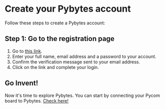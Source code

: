 # Create your Pybytes account

Follow these steps to create a Pybytes account:

## Step 1: Go to the registration page
1. Go to [this link](https://pyauth.pybytes.pycom.io/register).
2. Enter your full name, email address and a password to your account.
3. Confirm the verification message sent to your email address.
4. Click on the link and complete your login.

## Go Invent!
Now it's time to explore Pybytes. You can start by connecting your Pycom board to Pybytes. [Check here!](../connect/quick.md)
